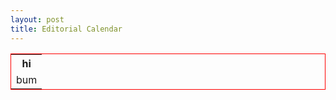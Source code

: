 ```yaml
---
layout: post
title: Editorial Calendar
---
```


<table style="border:1px solid red;">
<th>hi</th>
<tr>
<td>bum</td>
</tr>

</table>
